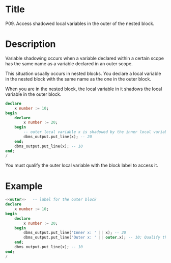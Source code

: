 # Title

P09. Access shadowed local variables in the outer of the nested block.

# Description

Variable shadowing occurs when a variable declared within a certain scope has the same name as a variable declared in an outer scope.

This situation usually occurs in nested blocks. You declare a local variable in the nested block with the same name as the one in the outer block. 

When you are in the nested block, the local variable in it shadows the local variable in the outer block.

```sql
declare
    x number := 10;
begin
    declare
        x number := 20;
    begin
        -- outer local variable x is shadowed by the inner local variable 
        dbms_output.put_line(x); -- 20
    end;
    dbms_output.put_line(x); -- 10
end;
/
```

You must qualify the outer local variable with the block label to access it.

# Example


```sql
<<outer>>   -- label for the outer block
declare
    x number := 10;
begin
    declare
        x number := 20;
    begin
        dbms_output.put_line('Inner x: ' || x); -- 20
        dbms_output.put_line('Outer x: ' || outer.x); -- 10; Qualify the outer local variable with the block label
    end;
    dbms_output.put_line(x); -- 10
end;
/
```
  
